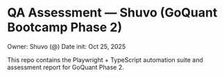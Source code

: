 # QA Assessment — Shuvo (GoQuant Bootcamp Phase 2)

Owner: Shuvo (@<ShuvoMcJay99>)
Date init: Oct 25, 2025

This repo contains the Playwright + TypeScript automation suite and assessment report for GoQuant Phase 2.
